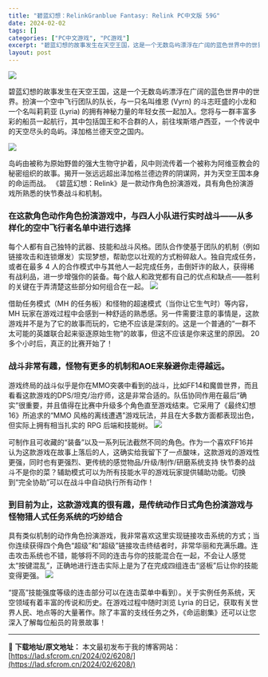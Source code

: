 ```yaml
---
title: "碧蓝幻想：RelinkGranblue Fantasy: Relink PC中文版 59G"
date: 2024-02-02
tags: []
categories: ["PC中文游戏", "PC游戏"]
excerpt: "碧蓝幻想的故事发生在天空王国，这是一个无数岛屿漂浮在广阔的蓝色世界中的世界。扮演一个空中飞行团队的队长，与一只名叫维恩 (Vyrn) 的斗志旺盛的小龙和一个名叫莉莉亚 (Lyria) 的拥有神秘力量的年轻女孩一起加入。您将与一群丰富多彩的船员一起航行，其中包括国王和不合群的人，前往埃斯塔卢西亚，一个&hellip;"
layout: post
---
```


<img class="rich_pages wxw-img aligncenter" src="https://lad.sfcrom.cn/wp-content/uploads/2024/02/20240202085632-de7ce.jpeg" data-type="other" data-imgfileid="110004797" data-imgqrcoded="1" data-ratio="1.5" data-w="600" data-backw="578" data-backh="867" />

碧蓝幻想的故事发生在天空王国，这是一个无数岛屿漂浮在广阔的蓝色世界中的世界。扮演一个空中飞行团队的队长，与一只名叫维恩 (Vyrn) 的斗志旺盛的小龙和一个名叫莉莉亚 (Lyria) 的拥有神秘力量的年轻女孩一起加入。您将与一群丰富多彩的船员一起航行，其中包括国王和不合群的人，前往埃斯塔卢西亚，一个传说中的天空尽头的岛屿。泽加格兰德天空之国内。

<img class="rich_pages wxw-img" src="https://lad.sfcrom.cn/wp-content/uploads/2024/02/20240202085403-c428e.jpeg" data-imgfileid="110004793" data-ratio="0.5625" data-type="jpeg" data-w="1920" data-imgqrcoded="1" />

岛屿由被称为原始野兽的强大生物守护着，风中则流传着一个被称为阿维亚教会的秘密组织的故事。揭开一张远远超出泽加格兰德边界的阴谋网，并为天空王国本身的命运而战。 《碧蓝幻想：Relink》是一款动作角色扮演游戏，具有角色扮演游戏所熟悉的快节奏战斗和机制。
<h3>在这款角色动作角色扮演游戏中，与四人小队进行实时战斗——从多样化的空中飞行者名单中进行选择</h3>
每个人都有自己独特的武器、技能和战斗风格。团队合作使基于团队的机制（例如链接攻击和连锁爆发）实现梦想，帮助您以壮观的方式粉碎敌人。独自完成任务，或者在最多 4 人的合作模式中与其他人一起完成任务，击倒奸诈的敌人，获得稀有战利品，进一步增强你的装备。每个敌人和政党都有自己的优点和缺点——胜利的关键在于弄清楚这些部分如何组合在一起。

<img class="rich_pages wxw-img" src="https://lad.sfcrom.cn/wp-content/uploads/2024/02/20240202085403-521a8.jpeg" data-imgfileid="110004795" data-ratio="0.5625" data-type="jpeg" data-w="1920" data-imgqrcoded="1" />

借助任务模式（MH 的任务板）和怪物的超速模式（当你让它生气时）等内容，MH 玩家在游戏过程中会感到一种舒适的熟悉感。另一件需要注意的事情是，这款游戏并不是为了它的故事而玩的，它绝不应该是深刻的。这是一个普通的“一群不太可能的英雄联合起来驱逐原始生物”的故事，但这不应该是你来这里的原因。 20多个小时后，真正的比赛开始了！
<h3>战斗非常有趣，怪物有更多的机制和AOE来躲避你走得越远。</h3>
游戏终局的战斗似乎是你在MMO突袭中看到的战斗，比如FF14和魔兽世界，而且看看这款游戏的DPS/坦克/治疗师，这是非常合适的。队伍协同作用在最后“确实”很重要，并且值得在比赛中升级多个角色直至游戏结束。它采用了《最终幻想 16》所追求的“MMO 风格的离线遭遇”游戏玩法，并且在大多数方面都表现出色，但实际上拥有相当扎实的 RPG 后端和技能树。

<img class="rich_pages wxw-img" src="https://lad.sfcrom.cn/wp-content/uploads/2024/02/20240202085404-e473e.jpeg" data-imgfileid="110004796" data-ratio="0.5625" data-type="jpeg" data-w="1920" />

可制作且可收藏的“装备”以及一系列玩法截然不同的角色。作为一个喜欢FF16并认为这款游戏在故事上落后的人，这确实给我留下了一点酸味，这款游戏的游戏性更强，同时也有更强烈、更传统的感觉物品/升级/制作/研磨系统支持 快节奏的战斗不是你的菜？辅助模式可以为所有技能水平的游戏玩家提供辅助功能。切换到“完全协助”可以在战斗中自动执行所有动作！
<h3>到目前为止，这款游戏真的很有趣，是传统动作日式角色扮演游戏与怪物猎人式任务系统的巧妙结合</h3>
具有类似机制的动作角色扮演游戏，我非常喜欢这里实现链接攻击系统的方式；当你连续获得四个角色“超级”和“超级”链接攻击终结者时，非常华丽和充满乐趣。连击攻击系统也不错，能够将不同的连击与你的技能混合在一起，不会让人感觉太“按键混乱”，正确地进行连击实际上是为了在完成四组连击“竖板”后让你的技能变得更强。

<img class="rich_pages wxw-img" src="https://lad.sfcrom.cn/wp-content/uploads/2024/02/20240202085404-347d1.jpeg" data-imgfileid="110004792" data-ratio="0.5625" data-type="jpeg" data-w="1920" />

“提高”技能强度等级的连击部分可以在连击菜单中看到）。关于实例任务系统，天空领域有着丰富的传说和历史。在游戏过程中随时浏览 Lyria 的日记，获取有关世界人民、地点等的大量著作。除了丰富的支线任务之外，《命运剧集》还可以让您深入了解每位船员的背景故事！

---
📖 **下载地址/原文地址：** 本文最初发布于我的博客网站：[https://lad.sfcrom.cn/2024/02/6208/](https://lad.sfcrom.cn/2024/02/6208/)
